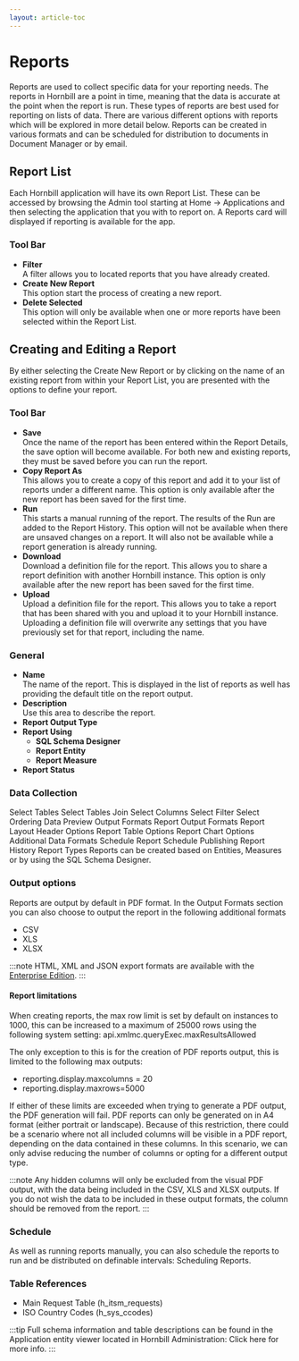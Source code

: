 ```yaml
---
layout: article-toc
---
```

# Reports
Reports are used to collect specific data for your reporting needs. The reports in Hornbill are a point in time, meaning that the data is accurate at the point when the report is run. These types of reports are best used for reporting on lists of data. There are various different options with reports which will be explored in more detail below. Reports can be created in various formats and can be scheduled for distribution to documents in Document Manager or by email.

## Report List
Each Hornbill application will have its own Report List. These can be accessed by browsing the Admin tool starting at Home -> Applications and then selecting the application that you with to report on. A Reports card will displayed if reporting is available for the app.

### Tool Bar
* **Filter**<br>A filter allows you to located reports that you have already created.
* **Create New Report**<br>This option start the process of creating a new report.
* **Delete Selected**<br>This option will only be available when one or more reports have been selected within the Report List.

## Creating and Editing a Report
By either selecting the Create New Report or by clicking on the name of an existing report from within your Report List, you are presented with the options to define your report.

### Tool Bar
* **Save**<br>Once the name of the report has been entered within the Report Details, the save option will become available. For both new and existing reports, they must be saved before you can run the report.
* **Copy Report As**<br>This allows you to create a copy of this report and add it to your list of reports under a different name. This option is only available after the new report has been saved for the first time.
* **Run**<br>This starts a manual running of the report. The results of the Run are added to the Report History. This option will not be available when there are unsaved changes on a report. It will also not be available while a report generation is already running.
* **Download**<br>Download a definition file for the report. This allows you to share a report definition with another Hornbill instance. This option is only available after the new report has been saved for the first time.
* **Upload**<br>Upload a definition file for the report. This allows you to take a report that has been shared with you and upload it to your Hornbill instance. Uploading a definition file will overwrite any settings that you have previously set for that report, including the name.

### General
* **Name**<br>The name of the report. This is displayed in the list of reports as well has providing the default title on the report output.
* **Description**<br>Use this area to describe the report.
* **Report Output Type**<br>
* **Report Using**<br>
    * **SQL Schema Designer**<br>
    * **Report Entity**<br>
    * **Report Measure**<br>
* **Report Status**

### Data Collection
Select Tables
Select Tables
Join
Select Columns
Select Filter
Select Ordering
Data Preview
Output Formats
Report Output Formats
Report Layout
Header Options
Report Table Options
Report Chart Options
Additional Data Formats
Schedule
Report Schedule
Publishing
Report History
Report Types
Reports can be created based on Entities, Measures or by using the SQL Schema Designer.

### Output options
Reports are output by default in PDF format. In the Output Formats section you can also choose to output the report in the following additional formats

* CSV
* XLS
* XLSX

:::note 
HTML, XML and JSON export formats are available with the [Enterprise Edition](/esp-fundamentals/about/hornbill-editions).
:::

#### Report limitations
When creating reports, the max row limit is set by default on instances to 1000, this can be increased to a maximum of 25000 rows using the following system setting: api.xmlmc.queryExec.maxResultsAllowed

The only exception to this is for the creation of PDF reports output, this is limited to the following max outputs:
* reporting.display.maxcolumns = 20
* reporting.display.maxrows=5000

If either of these limits are exceeded when trying to generate a PDF output, the PDF generation will fail. PDF reports can only be generated on in A4 format (either portrait or landscape). Because of this restriction, there could be a scenario where not all included columns will be visible in a PDF report, depending on the data contained in these columns. In this scenario, we can only advise reducing the number of columns or opting for a different output type.

:::note
Any hidden columns will only be excluded from the visual PDF output, with the data being included in the CSV, XLS and XLSX outputs. If you do not wish the data to be included in these output formats, the column should be removed from the report.
:::

### Schedule
As well as running reports manually, you can also schedule the reports to run and be distributed on definable intervals: Scheduling Reports.

### Table References
* Main Request Table (h_itsm_requests)
* ISO Country Codes (h_sys_ccodes)

:::tip
Full schema information and table descriptions can be found in the Application entity viewer located in Hornbill Administration: Click here for more info.
:::

<!--https://wiki.hornbill.com/index.php?title=Reports-->
